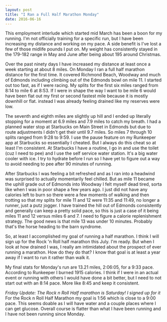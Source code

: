 ```yaml
---
layout: post
title: "I Ran a Full Half Marathon Monday"
date: 2016-06-16
---
```


This employment interlude which started mid March has been a boon for my running.  I'm not officially training for a specific run, but I have been increasing my distance and working on my pace.  A side benefit is I've lost a few of those midlife pounds I put on.   My weight has consistently stayed in the 179-182 range in May and June after being about 195 around Christmas.  

Over the past ninety days I have increased my distance at least once a week starting at about 8 miles. On Monday I ran a full half marathon distance for the first time.  It covered Richmond Beach, Woodway and much of Edmonds including climbing out of the Edmonds bowl on mile 11.  I started out too fast, as if I were racing.  My splits for the first six miles ranged from 8:14 to mile 6 at 8:53.  If I were in shape the way I want to be mile 6 would have been flat out my first or second fastest mile because it is mostly downhill or flat.  instead I was already feeling drained like my reserves were low.   

The seventh and eighth miles are slightly up hill and I ended up literally stopping for a moment at 6.9 miles and 7.9 miles to catch my breath.  I had a planned water stop at Starbucks on Main Street in Edmonds but due to route adjustments I didn't get their until 9.7 miles.  So miles 7 through 10 splits ranged from 9:28 to 9:59.  I use the pause feature on my Runkeeper app at Starbucks so essentially I cheated.  But I always do this cheat so at least I'm consistent.  At Starbucks I have a routine, I go in and use the toilet (cuz I need to pee) and I use the self service water station.  It's a big water cooler with ice.  I try to hydrate before I run so I have yet to figure out a way to avoid needing to pee after 90 minutes of running. 

After Starbucks I was feeling a bit refreshed and as I ran into a headwind was surprised to actually momentarily feel chilled.  But as mile 11 became the uphill grade out of Edmonds into Woodway I felt myself dead tired, sorta like when I was in poor shape a few years ago.  I just did not have any calories left to burn so there were a few moments of walking and then trotting so that my splits for mile 11 and 12 were 11:35 and 11:49, no longer a runner, just a putz jogger.   I have trained the hill out of Edmonds consistently and generally can keep a pretty solid pace, so this is just a case of it being miles 11 and 12 versus miles 6 and 7.  I need to figure a calorie replenishment strategy.  The good news is that mile 13 was under 10 minutes.  Probably that's the horse heading to the barn syndrome. 

So, at least I accomplished my goal of running a half marathon.  I think I will sign up for the Rock 'n Roll half marathon this July.  I'm ready.  But when I look at how drained I was, I really am intimidated about the prospect of ever running a marathon.  How do they do that?  I know that goal is at least a year away if I want to run it rather than walk it.

My final stats for Monday's run are 13.21 miles, 2:06:05, for a 9:33 pace.  According to Runkeeper I burned 1915 calories. I think if I were in an actual event or running with others I would have done a bit better, but I need to not start out with an 8:14 pace.  More like 8:45 and keep it consistent.  

*Friday Update:  The Rock n Roll Half marathon is Saturday!  I signed up for it*  For the Rock n Roll Half Marathon my goal is 1:56 which is close to a 9:00 pace.  This seems doable as I will have water and a couple places where I can get glucose.  Overall course is flatter than what I have been running and I have not been running since Monday.
